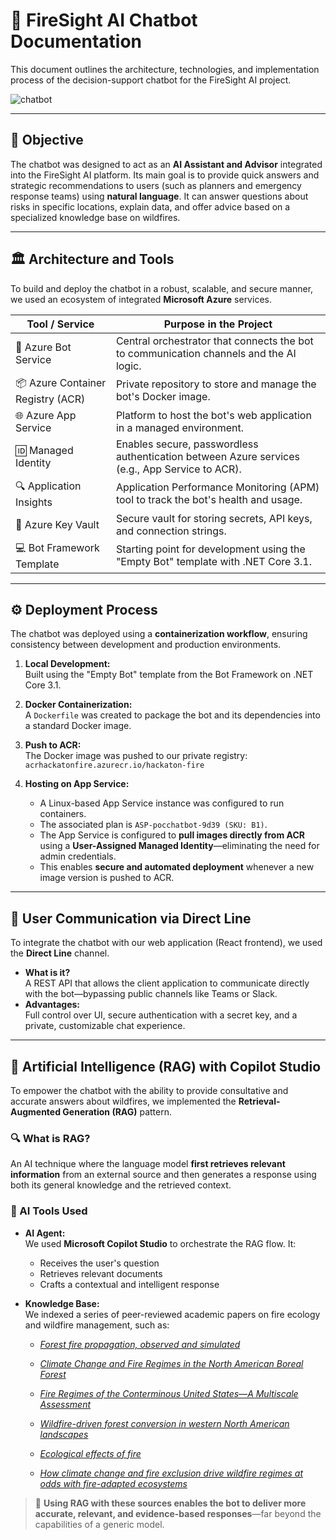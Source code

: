 # 🤖 FireSight AI Chatbot Documentation

This document outlines the architecture, technologies, and implementation process of the decision-support chatbot for the FireSight AI project.

![chatbot]()

---

## 🎯 Objective

The chatbot was designed to act as an **AI Assistant and Advisor** integrated into the FireSight AI platform. Its main goal is to provide quick answers and strategic recommendations to users (such as planners and emergency response teams) using **natural language**. It can answer questions about risks in specific locations, explain data, and offer advice based on a specialized knowledge base on wildfires.

---

## 🏛️ Architecture and Tools

To build and deploy the chatbot in a robust, scalable, and secure manner, we used an ecosystem of integrated **Microsoft Azure** services.

| Tool / Service                    | Purpose in the Project                                                                 |
|----------------------------------|-----------------------------------------------------------------------------------------|
| 🤖 Azure Bot Service             | Central orchestrator that connects the bot to communication channels and the AI logic. |
| 📦 Azure Container Registry (ACR)| Private repository to store and manage the bot's Docker image.                         |
| 🌐 Azure App Service             | Platform to host the bot's web application in a managed environment.                   |
| 🆔 Managed Identity              | Enables secure, passwordless authentication between Azure services (e.g., App Service to ACR). |
| 🔍 Application Insights          | Application Performance Monitoring (APM) tool to track the bot's health and usage.     |
| 🔑 Azure Key Vault               | Secure vault for storing secrets, API keys, and connection strings.                    |
| 💻 Bot Framework Template        | Starting point for development using the "Empty Bot" template with .NET Core 3.1.      |

---

## ⚙️ Deployment Process

The chatbot was deployed using a **containerization workflow**, ensuring consistency between development and production environments.

1. **Local Development:**  
   Built using the "Empty Bot" template from the Bot Framework on .NET Core 3.1.

2. **Docker Containerization:**  
   A `Dockerfile` was created to package the bot and its dependencies into a standard Docker image.

3. **Push to ACR:**  
   The Docker image was pushed to our private registry:  
   `acrhackatonfire.azurecr.io/hackaton-fire`

4. **Hosting on App Service:**  
   - A Linux-based App Service instance was configured to run containers.  
   - The associated plan is `ASP-pocchatbot-9d39 (SKU: B1)`.  
   - The App Service is configured to **pull images directly from ACR** using a **User-Assigned Managed Identity**—eliminating the need for admin credentials.  
   - This enables **secure and automated deployment** whenever a new image version is pushed to ACR.

---

## 🔌 User Communication via Direct Line

To integrate the chatbot with our web application (React frontend), we used the **Direct Line** channel.

- **What is it?**  
  A REST API that allows the client application to communicate directly with the bot—bypassing public channels like Teams or Slack.
- **Advantages:**  
  Full control over UI, secure authentication with a secret key, and a private, customizable chat experience.

---

## 🧠 Artificial Intelligence (RAG) with Copilot Studio

To empower the chatbot with the ability to provide consultative and accurate answers about wildfires, we implemented the **Retrieval-Augmented Generation (RAG)** pattern.

### 🔍 What is RAG?

An AI technique where the language model **first retrieves relevant information** from an external source and then generates a response using both its general knowledge and the retrieved context.

### 🧠 AI Tools Used

- **AI Agent:**  
  We used **Microsoft Copilot Studio** to orchestrate the RAG flow. It:
  - Receives the user's question
  - Retrieves relevant documents
  - Crafts a contextual and intelligent response

- **Knowledge Base:**  
  We indexed a series of peer-reviewed academic papers on fire ecology and wildfire management, such as:

  - [*Forest fire propagation, observed and simulated*](https://repository.geologyscience.ru/bitstream/handle/123456789/44865/Shak_06.pdf?sequence=1&isAllowed=y)

  - [*Climate Change and Fire Regimes in the North American Boreal Forest*](https://research.fs.usda.gov/treesearch/download/65524.pdf)  

  - [*Fire Regimes of the Conterminous United States—A Multiscale Assessment*](https://www.mdpi.com/2571-6255/1/1/9)  

  - [*Wildfire-driven forest conversion in western North American landscapes*](https://www.fs.usda.gov/rm/pubs_journals/2019/rmrs_2019_mcwethy_d001.pdf)  

  - [*Ecological effects of fire*](https://www7.nau.edu/mpcer/direnet/publications/publications_m/files/McKenzie_et_al_2004.pdf)  

  - [*How climate change and fire exclusion drive wildfire regimes at odds with fire-adapted ecosystems*](https://www.pnas.org/doi/pdf/10.1073/pnas.2011048118)

> 🔬 **Using RAG with these sources enables the bot to deliver more accurate, relevant, and evidence-based responses**—far beyond the capabilities of a generic model.
